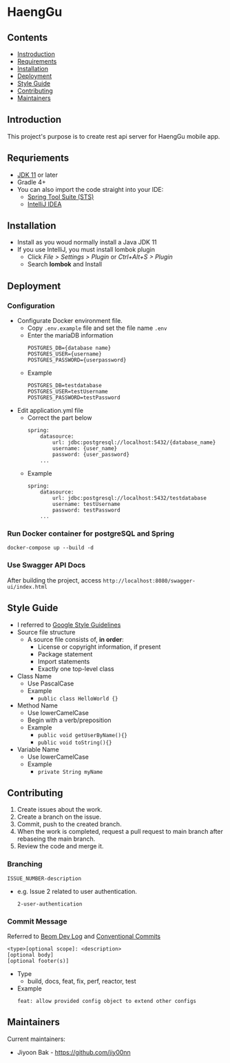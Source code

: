 # HaengGu
## Contents
- [Instroduction](#Introduction)
- [Requirements](#Requriements)
- [Installation](#Installation)
- [Deployment](#Deployment)
- [Style Guide](#Style-Guide)
- [Contributing](#Contributing)
- [Maintainers](#Maintainers)

## Introduction
This project's purpose is to create rest api server for HaengGu mobile app.

## Requriements
- [JDK 11](http://jdk.java.net/archive/) or later
- Gradle 4+
- You can also import the code straight into your IDE:
  - [Spring Tool Suite (STS)](https://spring.io/tools)
  - [IntelliJ IDEA](https://www.jetbrains.com/)

## Installation
- Install as you woud normally install a Java JDK 11
- If you use IntelliJ, you must install lombok plugin
  - Click *File > Settings > Plugin* or *Ctrl+Alt+S > Plugin*
  - Search **lombok** and Install

## Deployment
### Configuration
- Configurate Docker environment file.
  - Copy `.env.example` file and set the file name `.env`
  - Enter the mariaDB information
      ```
      POSTGRES_DB={database name}
      POSTGRES_USER={username}
      POSTGRES_PASSWORD={userpassword}
      ```
  - Example
      ```
      POSTGRES_DB=testdatabase
      POSTGRES_USER=testUsername
      POSTGRES_PASSWORD=testPassword
      ```
- Edit application.yml file
  - Correct the part below
      ```
      spring:
          datasource:
              url: jdbc:postgresql://localhost:5432/{database_name}
              username: {user_name}
              password: {user_password}
          ...
      ```
  - Example
      ```
      spring:
          datasource:
              url: jdbc:postgresql://localhost:5432/testdatabase
              username: testUsername
              password: testPassword
          ...
      ```

### Run Docker container for postgreSQL and Spring
```
docker-compose up --build -d
```

### Use Swagger API Docs
After building the project, access `http://localhost:8080/swagger-ui/index.html`

## Style Guide
- I referred to [Google Style Guidelines](https://github.com/JunHoPark93/google-java-styleguide)
- Source file structure
  - A source file consists of, **in order**:
    - License or copyright information, if present
    - Package statement
    - Import statements
    - Exactly one top-level class
- Class Name
  - Use PascalCase
  - Example
    - `public class HelloWorld {}`
- Method Name
  - Use lowerCamelCase
  - Begin with a verb/preposition
  - Example
    - `public void getUserByName(){}`
    - `public void toString(){}`
- Variable Name
  - Use lowerCamelCase
  - Example
    - `private String myName`

## Contributing
1. Create issues about the work.
2. Create a branch on the issue.
3. Commit, push to the created branch.
4. When the work is completed, request a pull request to main branch after rebaseing the main branch.
5. Review the code and merge it.

### Branching
```
ISSUE_NUMBER-description
```
- e.g. Issue 2 related to user authentication.
    ```
    2-user-authentication
    ```

### Commit Message
Referred to [Beom Dev Log](https://beomseok95.tistory.com/328) and [Conventional Commits](https://www.conventionalcommits.org/en/v1.0.0/)

```
<type>[optional scope]: <description>
[optional body]
[optional footer(s)]
```
- Type
  - build, docs, feat, fix, perf, reactor, test
- Example
    ```
    feat: allow provided config object to extend other configs
    ```

## Maintainers
Current maintainers:
- Jiyoon Bak - https://github.com/jiy00nn